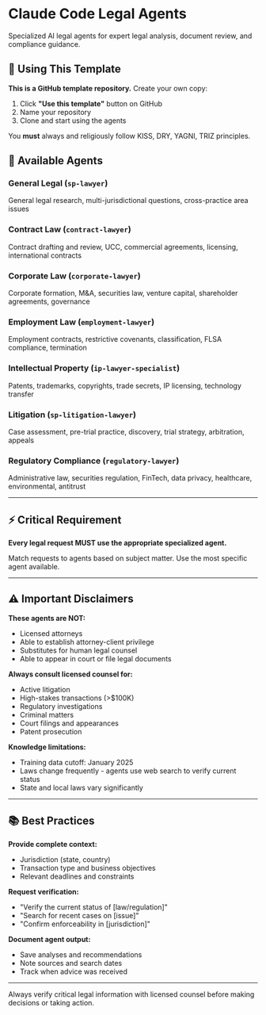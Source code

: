 # Claude Code Legal Agents

Specialized AI legal agents for expert legal analysis, document review, and compliance guidance.

## 🚀 Using This Template

**This is a GitHub template repository.** Create your own copy:

1. Click **"Use this template"** button on GitHub
2. Name your repository
3. Clone and start using the agents

You **must** always and religiously follow KISS, DRY, YAGNI, TRIZ principles.

## 🤖 Available Agents

### General Legal (`sp-lawyer`)
General legal research, multi-jurisdictional questions, cross-practice area issues

### Contract Law (`contract-lawyer`)
Contract drafting and review, UCC, commercial agreements, licensing, international contracts

### Corporate Law (`corporate-lawyer`)
Corporate formation, M&A, securities law, venture capital, shareholder agreements, governance

### Employment Law (`employment-lawyer`)
Employment contracts, restrictive covenants, classification, FLSA compliance, termination

### Intellectual Property (`ip-lawyer-specialist`)
Patents, trademarks, copyrights, trade secrets, IP licensing, technology transfer

### Litigation (`sp-litigation-lawyer`)
Case assessment, pre-trial practice, discovery, trial strategy, arbitration, appeals

### Regulatory Compliance (`regulatory-lawyer`)
Administrative law, securities regulation, FinTech, data privacy, healthcare, environmental, antitrust

---

## ⚡ Critical Requirement

**Every legal request MUST use the appropriate specialized agent.**

Match requests to agents based on subject matter. Use the most specific agent available.

---

## ⚠️ Important Disclaimers

**These agents are NOT:**
- Licensed attorneys
- Able to establish attorney-client privilege
- Substitutes for human legal counsel
- Able to appear in court or file legal documents

**Always consult licensed counsel for:**
- Active litigation
- High-stakes transactions (>$100K)
- Regulatory investigations
- Criminal matters
- Court filings and appearances
- Patent prosecution

**Knowledge limitations:**
- Training data cutoff: January 2025
- Laws change frequently - agents use web search to verify current status
- State and local laws vary significantly

---

## 📚 Best Practices

**Provide complete context:**
- Jurisdiction (state, country)
- Transaction type and business objectives
- Relevant deadlines and constraints

**Request verification:**
- "Verify the current status of [law/regulation]"
- "Search for recent cases on [issue]"
- "Confirm enforceability in [jurisdiction]"

**Document agent output:**
- Save analyses and recommendations
- Note sources and search dates
- Track when advice was received

---

Always verify critical legal information with licensed counsel before making decisions or taking action.
